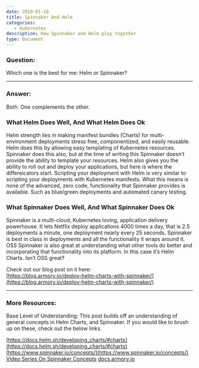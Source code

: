 ```yaml
---
date: 2018-01-18
title: Spinnaker And Helm
categories:
   - Kubernetes
description: How Spinnaker and Helm play together
type: Document
---
```


### Question:
Which one is the best for me: Helm or Spinnaker?

***

### Answer:
Both. One complements the other. 

### What Helm Does Well, And What Helm Does Ok
Helm strength lies in making manifest bundles (Charts) for multi-environment deployments stress free, componentized, and easily reusable. Helm does this by allowing easy templating of Kubernetes resources. Spinnaker does this also, but at the time of writing this Spinnaker doesn’t provide the ability to template your resources. Helm also gives you the ability to roll out and deploy your applications, but here is where the differeicators start. Scripting your deployment with Helm is very similar to scripting your deployments with Kubernetes manifests. What this means is none of the advanced, zero code, functionality that Spinnaker provides is available. Such as blue/green deployments and automated canary testing.

### What Spinnaker Does Well, And What Spinnaker Does Ok
Spinnaker is a multi-cloud, Kubernetes loving, application delivery powerhouse. It lets Netflix deploy applications 4000 times a day, that is 2.5 deployments a minute, one deployment nearly every 25 seconds. Spinnaker is best in class in deployments and all the functionality it wraps around it.  OSS Spinnaker is also great at understanding what other tools do better and incorporating that functionality into its platform.  In this case it’s Helm Charts. Isn’t OSS great‽

Check out our blog post on it here:<br/>
[https://blog.armory.io/deploy-helm-charts-with-spinnaker/](https://blog.armory.io/deploy-helm-charts-with-spinnaker/)

***

### More Resources:
Base Level of Understanding: This post builds off an understanding of general concepts in Helm Charts, and Spinnaker. If you would like to brush up on these, check out the below links.

[https://docs.helm.sh/developing_charts/#charts](https://docs.helm.sh/developing_charts/#charts)
[https://www.spinnaker.io/concepts/](https://www.spinnaker.io/concepts/)<br/>
[Video Series On Spinnaker Concepts](https://kb.armory.io/spinnaker%20concepts/what-is-spinnaker)
[docs.armory.io](docs.armory.io)
